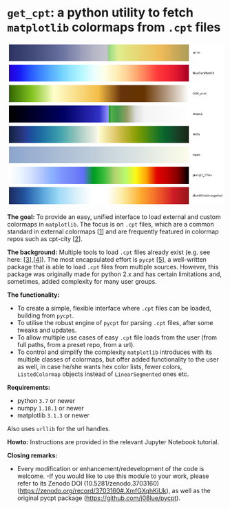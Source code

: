 # `get_cpt`: a python utility to fetch `matplotlib` colormaps from `.cpt` files

![main image](main_img.png)

**The goal:** To provide an easy, unified interface to load external and custom colormaps in `matplotlib`. The focus is on `.cpt` files, which are a common standard in external colormaps [[1]] and are frequently featured in colormap repos such as cpt-city [[2]].

**The background:** Multiple tools to load `.cpt` files already exist (e.g. see here: [[3]],[[4]]). The most encapsulated effort is `pycpt` [[5]], a well-written package that is able to load `.cpt` files from multiple sources. However, this package was originally made for python 2.x and has certain limitations and, sometimes, added complexity for many user groups. 

**The functionality:**
- To create a simple, flexible interface where `.cpt` files can be loaded, building from `pycpt`.
- To utilise the robust engine of `pycpt` for parsing `.cpt` files, after some tweaks and updates. 
- To allow multiple use cases of easy `.cpt` file loads from the user (from full paths, from a preset repo, from a url). 
- To control and simplify the complexity `matplotlib` introduces with its multiple classes of colormaps, but offer added functionality to the user as well, in case he/she wants hex color lists, fewer colors, `ListedColormap` objects instead of `LinearSegmented` ones etc.

**Requirements:**
- python `3.7` or newer
- numpy `1.18.1` or newer
- matplotlib `3.1.3` or newer

Also uses `urllib` for the url handles.

**Howto:**
Instructions are provided in the relevant Jupyter Notebook tutorial.

**Closing remarks:**
- Every modification or enhancement/redevelopment of the code is welcome.
-If you would like to use this module to your work, please refer to its Zenodo DOI (10.5281/zenodo.3703160) (https://zenodo.org/record/3703160#.XmfGXqhKiUk), as well as the original pycpt package (https://github.com/j08lue/pycpt). 


[1]: https://en.wikipedia.org/wiki/CPT_(file_format)
[2]: http://soliton.vm.bytemark.co.uk/pub/cpt-city/
[3]: https://stackoverflow.com/questions/48322741/is-there-a-way-to-save-a-custom-matplotlib-colorbar-to-use-elsewhere
[4]: https://scipy-cookbook.readthedocs.io/items/Matplotlib_Loading_a_colormap_dynamically.html
[5]: https://github.com/j08lue/pycpt/blob/master/pycpt/load.py

